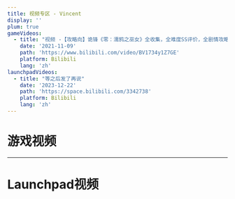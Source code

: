 ```yaml
---
title: 视频专区 - Vincent
display: ''
plum: true
gameVideos:
  - title: "视频 -【攻略向】诡锋《零：濡鸦之巫女》全收集，全难度SS评价，全剧情攻略向流程大合集"
    date: '2021-11-09'
    path: 'https://www.bilibili.com/video/BV1734y1Z7GE'
    platform: Bilibili
    lang: 'zh'
launchpadVideos:
  - title: "等之后发了再说"
    date: '2023-12-22'
    path: 'https://space.bilibili.com/3342738'
    platform: Bilibili
    lang: 'zh'
---
```


<SubNav />

<h1>游戏视频</h1>
<ListPosts :posts="frontmatter.gameVideos.reverse()" />

<hr/>

<h1>Launchpad视频</h1>
<ListPosts :posts="frontmatter.launchpadVideos.reverse()" />
